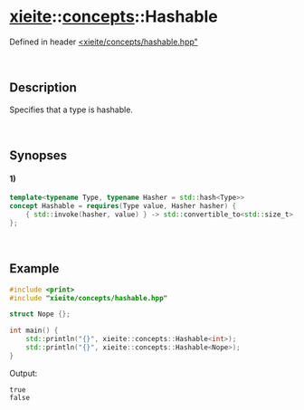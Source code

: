 # [xieite](../../xieite.md)\:\:[concepts](../../concepts.md)\:\:Hashable
Defined in header [<xieite/concepts/hashable.hpp"](../../../include/xieite/concepts/hashable.hpp)

&nbsp;

## Description
Specifies that a type is hashable.

&nbsp;

## Synopses
#### 1)
```cpp
template<typename Type, typename Hasher = std::hash<Type>>
concept Hashable = requires(Type value, Hasher hasher) {
    { std::invoke(hasher, value) } -> std::convertible_to<std::size_t>;
};
```

&nbsp;

## Example
```cpp
#include <print>
#include "xieite/concepts/hashable.hpp"

struct Nope {};

int main() {
    std::println("{}", xieite::concepts::Hashable<int>);
    std::println("{}", xieite::concepts::Hashable<Nope>);
}
```
Output:
```
true
false
```
